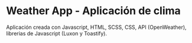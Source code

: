# Weather App - Aplicación de clima
Aplicación creada con Javascript, HTML, SCSS, CSS, API (OpenWeather), librerias de Javascript (Luxon y Toastify).